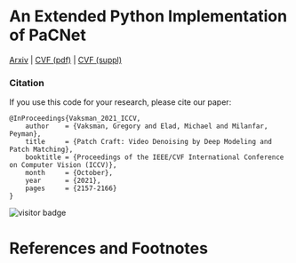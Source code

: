 
# An Extended Python Implementation of PaCNet

[Arxiv](https://arxiv.org/pdf/2103.13767.pdf) | [CVF (pdf)](https://openaccess.thecvf.com/content/ICCV2021/papers/Vaksman_Patch_Craft_Video_Denoising_by_Deep_Modeling_and_Patch_Matching_ICCV_2021_paper.pdf) | [CVF (suppl)](https://openaccess.thecvf.com/content/ICCV2021/supplemental/Vaksman_Patch_Craft_Video_ICCV_2021_supplemental.pdf)

### Citation
If you use this code for your research, please cite our paper:

```
@InProceedings{Vaksman_2021_ICCV,
    author    = {Vaksman, Gregory and Elad, Michael and Milanfar, Peyman},
    title     = {Patch Craft: Video Denoising by Deep Modeling and Patch Matching},
    booktitle = {Proceedings of the IEEE/CVF International Conference on Computer Vision (ICCV)},
    month     = {October},
    year      = {2021},
    pages     = {2157-2166}
}
```

![visitor badge](https://visitor-badge.glitch.me/badge?page_id=grishavak/PaCNet-denoiser)

# References and Footnotes
[^1]: Matteo Maggioni, Giacomo Boracchi, Alessandro Foi, and Karen Egiazarian. Video denoising using separable 4-D nonlocal spatiotemporal transforms.
[^2]: Pablo Arias and Jean-Michel Morel. Video denoising via empirical bayesian estimation of space-time patches.
[^3]: Axel Davy, Thibaud Ehret, Jean-Michel Morel, Pablo Arias, and Gabriele Facciolo. A non-local cnn for video denoising.
[^4]: Matias Tassano, Julie Delon, and Thomas Veit. Dvdnet: A fast network for deep video denoising.
[^5]: Matias Tassano, Julie Delon, and Thomas Veit. Fastdvdnet: Towards real-time deep video denoising without flow estimation.
[^6]: Michele Claus and Jan van Gemert. Videnn: Deep blind video denoising.
[^7]: Gregory Vaksman, Michael Elad, and Peyman Milanfar. Lidia: Lightweight learned image denoising with instance adaptation.

[^*]: FastDVDnet [^5] PSNR values are obtained from the released code.
The rest of the values reported in the tables are taken from [^5].</sub></sup></font>   
[^**]: The PSNR value for VNLnet [^3] with σ = 30 is missing as [^3] did
not provide a model for this noise level.</small>
